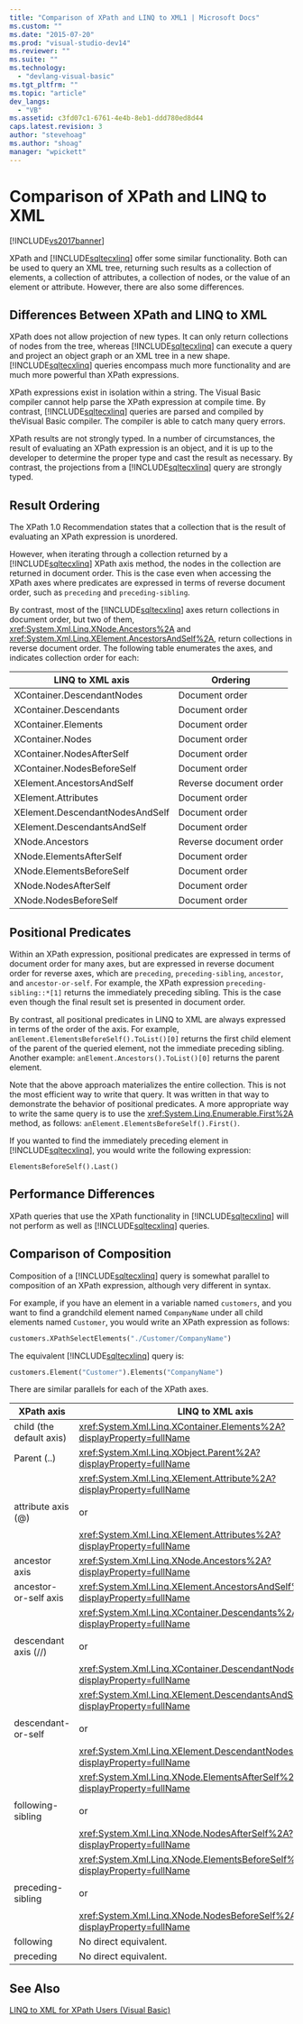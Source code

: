 ```yaml
---
title: "Comparison of XPath and LINQ to XML1 | Microsoft Docs"
ms.custom: ""
ms.date: "2015-07-20"
ms.prod: "visual-studio-dev14"
ms.reviewer: ""
ms.suite: ""
ms.technology: 
  - "devlang-visual-basic"
ms.tgt_pltfrm: ""
ms.topic: "article"
dev_langs: 
  - "VB"
ms.assetid: c3fd07c1-6761-4e4b-8eb1-ddd780ed8d44
caps.latest.revision: 3
author: "stevehoag"
ms.author: "shoag"
manager: "wpickett"
---
```

# Comparison of XPath and LINQ to XML
[!INCLUDE[vs2017banner](../../../../visual-basic/includes/vs2017banner.md)]

XPath and [!INCLUDE[sqltecxlinq](../../../../csharp/programming-guide/concepts/linq/includes/sqltecxlinq-md.md)] offer some similar functionality. Both can be used to query an XML tree, returning such results as a collection of elements, a collection of attributes, a collection of nodes, or the value of an element or attribute. However, there are also some differences.  
  
## Differences Between XPath and LINQ to XML  
 XPath does not allow projection of new types. It can only return collections of nodes from the tree, whereas [!INCLUDE[sqltecxlinq](../../../../csharp/programming-guide/concepts/linq/includes/sqltecxlinq-md.md)] can execute a query and project an object graph or an XML tree in a new shape. [!INCLUDE[sqltecxlinq](../../../../csharp/programming-guide/concepts/linq/includes/sqltecxlinq-md.md)] queries encompass much more functionality and are much more powerful than XPath expressions.  
  
 XPath expressions exist in isolation within a string. The Visual Basic compiler cannot help parse the XPath expression at compile time. By contrast, [!INCLUDE[sqltecxlinq](../../../../csharp/programming-guide/concepts/linq/includes/sqltecxlinq-md.md)] queries are parsed and compiled by theVisual Basic compiler. The compiler is able to catch many query errors.  
  
 XPath results are not strongly typed. In a number of circumstances, the result of evaluating an XPath expression is an object, and it is up to the developer to determine the proper type and cast the result as necessary. By contrast, the projections from a [!INCLUDE[sqltecxlinq](../../../../csharp/programming-guide/concepts/linq/includes/sqltecxlinq-md.md)] query are strongly typed.  
  
## Result Ordering  
 The XPath 1.0 Recommendation states that a collection that is the result of evaluating an XPath expression is unordered.  
  
 However, when iterating through a collection returned by a [!INCLUDE[sqltecxlinq](../../../../csharp/programming-guide/concepts/linq/includes/sqltecxlinq-md.md)] XPath axis method, the nodes in the collection are returned in document order. This is the case even when accessing the XPath axes where predicates are expressed in terms of reverse document order, such as `preceding` and `preceding-sibling`.  
  
 By contrast, most of the [!INCLUDE[sqltecxlinq](../../../../csharp/programming-guide/concepts/linq/includes/sqltecxlinq-md.md)] axes return collections in document order, but two of them, <xref:System.Xml.Linq.XNode.Ancestors%2A> and <xref:System.Xml.Linq.XElement.AncestorsAndSelf%2A>, return collections in reverse document order. The following table enumerates the axes, and indicates collection order for each:  
  
|LINQ to XML axis|Ordering|  
|----------------------|--------------|  
|XContainer.DescendantNodes|Document order|  
|XContainer.Descendants|Document order|  
|XContainer.Elements|Document order|  
|XContainer.Nodes|Document order|  
|XContainer.NodesAfterSelf|Document order|  
|XContainer.NodesBeforeSelf|Document order|  
|XElement.AncestorsAndSelf|Reverse document order|  
|XElement.Attributes|Document order|  
|XElement.DescendantNodesAndSelf|Document order|  
|XElement.DescendantsAndSelf|Document order|  
|XNode.Ancestors|Reverse document order|  
|XNode.ElementsAfterSelf|Document order|  
|XNode.ElementsBeforeSelf|Document order|  
|XNode.NodesAfterSelf|Document order|  
|XNode.NodesBeforeSelf|Document order|  
  
## Positional Predicates  
 Within an XPath expression, positional predicates are expressed in terms of document order for many axes, but are expressed in reverse document order for reverse axes, which are `preceding`, `preceding-sibling`, `ancestor`, and `ancestor-or-self`. For example, the XPath expression `preceding-sibling::*[1]` returns the immediately preceding sibling. This is the case even though the final result set is presented in document order.  
  
 By contrast, all positional predicates in LINQ to XML are always expressed in terms of the order of the axis. For example, `anElement.ElementsBeforeSelf().ToList()[0]` returns the first child element of the parent of the queried element, not the immediate preceding sibling. Another example: `anElement.Ancestors().ToList()[0]` returns the parent element.  
  
 Note that the above approach materializes the entire collection. This is not the most efficient way to write that query. It was written in that way to demonstrate the behavior of positional predicates. A more appropriate way to write the same query is to use the <xref:System.Linq.Enumerable.First%2A> method, as follows: `anElement.ElementsBeforeSelf().First()`.  
  
 If you wanted to find the immediately preceding element in [!INCLUDE[sqltecxlinq](../../../../csharp/programming-guide/concepts/linq/includes/sqltecxlinq-md.md)], you would write the following expression:  
  
 `ElementsBeforeSelf().Last()`  
  
## Performance Differences  
 XPath queries that use the XPath functionality in [!INCLUDE[sqltecxlinq](../../../../csharp/programming-guide/concepts/linq/includes/sqltecxlinq-md.md)] will not perform as well as [!INCLUDE[sqltecxlinq](../../../../csharp/programming-guide/concepts/linq/includes/sqltecxlinq-md.md)] queries.  
  
## Comparison of Composition  
 Composition of a [!INCLUDE[sqltecxlinq](../../../../csharp/programming-guide/concepts/linq/includes/sqltecxlinq-md.md)] query is somewhat parallel to composition of an XPath expression, although very different in syntax.  
  
 For example, if you have an element in a variable named `customers`, and you want to find a grandchild element named `CompanyName` under all child elements named `Customer`, you would write an XPath expression as follows:  
  
```vb  
customers.XPathSelectElements("./Customer/CompanyName")  
```  
  
 The equivalent [!INCLUDE[sqltecxlinq](../../../../csharp/programming-guide/concepts/linq/includes/sqltecxlinq-md.md)] query is:  
  
```vb  
customers.Element("Customer").Elements("CompanyName")  
```  
  
 There are similar parallels for each of the XPath axes.  
  
|XPath axis|LINQ to XML axis|  
|----------------|----------------------|  
|child (the default axis)|<xref:System.Xml.Linq.XContainer.Elements%2A?displayProperty=fullName>|  
|Parent (..)|<xref:System.Xml.Linq.XObject.Parent%2A?displayProperty=fullName>|  
|attribute axis (@)|<xref:System.Xml.Linq.XElement.Attribute%2A?displayProperty=fullName><br /><br /> or<br /><br /> <xref:System.Xml.Linq.XElement.Attributes%2A?displayProperty=fullName>|  
|ancestor axis|<xref:System.Xml.Linq.XNode.Ancestors%2A?displayProperty=fullName>|  
|ancestor-or-self axis|<xref:System.Xml.Linq.XElement.AncestorsAndSelf%2A?displayProperty=fullName>|  
|descendant axis (//)|<xref:System.Xml.Linq.XContainer.Descendants%2A?displayProperty=fullName><br /><br /> or<br /><br /> <xref:System.Xml.Linq.XContainer.DescendantNodes%2A?displayProperty=fullName>|  
|descendant-or-self|<xref:System.Xml.Linq.XElement.DescendantsAndSelf%2A?displayProperty=fullName><br /><br /> or<br /><br /> <xref:System.Xml.Linq.XElement.DescendantNodesAndSelf%2A?displayProperty=fullName>|  
|following-sibling|<xref:System.Xml.Linq.XNode.ElementsAfterSelf%2A?displayProperty=fullName><br /><br /> or<br /><br /> <xref:System.Xml.Linq.XNode.NodesAfterSelf%2A?displayProperty=fullName>|  
|preceding-sibling|<xref:System.Xml.Linq.XNode.ElementsBeforeSelf%2A?displayProperty=fullName><br /><br /> or<br /><br /> <xref:System.Xml.Linq.XNode.NodesBeforeSelf%2A?displayProperty=fullName>|  
|following|No direct equivalent.|  
|preceding|No direct equivalent.|  
  
## See Also  
 [LINQ to XML for XPath Users (Visual Basic)](../../../../visual-basic/programming-guide/concepts/linq/linq-to-xml-for-xpath-users.md)